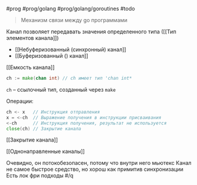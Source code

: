 #prog #prog/golang #prog/golang/goroutines #todo

> Механизм связи между go программами

Канал позволяет передавать значения определенного типа ([[Тип элементов канала]])

- [[Небуферизованный (синхронный) канал]]
- [[Буферизованный () канал]]

[[Емкость канала]]

```go
ch := make(chan int) // ch имеет тип 'chan int*
```
`ch` – ссылочный тип, созданный через `make`

Операции:
```go
ch <- х   // Инструкция отправления
х = <-ch  // Выражение получения в инструкции присваивания
<-ch      // Инструкция получения, результат не используется
close(ch) // Закрытие канала
```
[[Закрытие канала]]

[[Однонаправленные каналы]]


Очевидно, он потокобезопасен, потому что внутри него мьютекс
Канал не самое быстрое средство, но хорош как примитив синхронизации
Есть лок фри подходы #/q